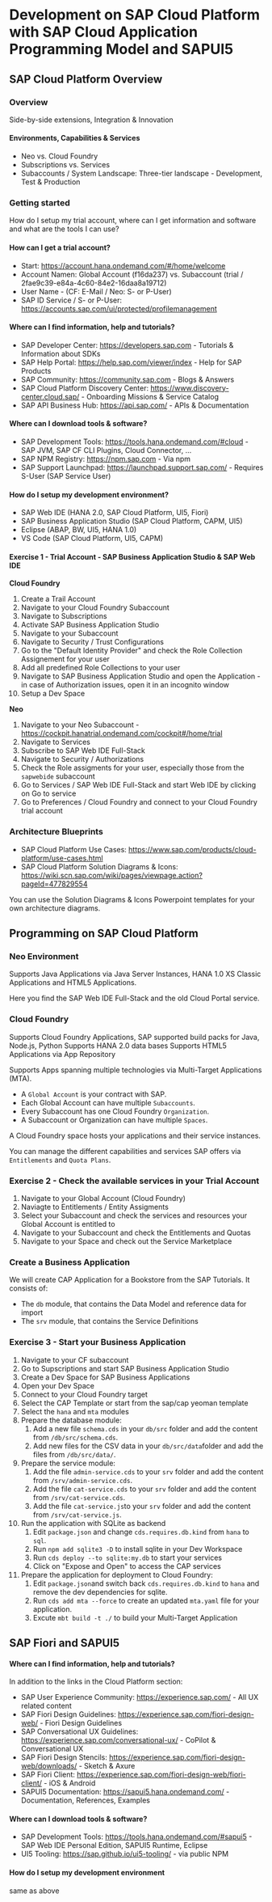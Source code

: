 # Development on SAP Cloud Platform with SAP Cloud Application Programming Model and SAPUI5

## SAP Cloud Platform Overview

### Overview

Side-by-side extensions, Integration & Innovation

#### Environments, Capabilities & Services

- Neo vs. Cloud Foundry
- Subscriptions vs. Services
- Subaccounts / System Landscape: Three-tier landscape - Development, Test & Production

### Getting started

How do I setup my trial account, where can I get information and software and what are the tools I can use?

#### How can I get a trial account?

- Start: https://account.hana.ondemand.com/#/home/welcome
- Account Namen: Global Account (f16da237) vs. Subaccount (trial / 2fae9c39-e84a-4c60-84e2-16daa8a19712)
- User Name - (CF: E-Mail / Neo: S- or P-User)
- SAP ID Service / S- or P-User: https://accounts.sap.com/ui/protected/profilemanagement

#### Where can I find information, help and tutorials?

- SAP Developer Center: https://developers.sap.com - Tutorials & Information about SDKs
- SAP Help Portal: https://help.sap.com/viewer/index - Help for SAP Products
- SAP Community: https://community.sap.com - Blogs & Answers
- SAP Cloud Platform Discovery Center: https://www.discovery-center.cloud.sap/ - Onboarding Missions & Service Catalog
- SAP API Business Hub: https://api.sap.com/ - APIs & Documentation

#### Where can I download tools & software?

- SAP Development Tools: https://tools.hana.ondemand.com/#cloud -  SAP JVM, SAP CF CLI Plugins, Cloud Connector, ...
- SAP NPM Registry: https://npm.sap.com - Via npm
- SAP Support Launchpad: https://launchpad.support.sap.com/ - Requires S-User (SAP Service User)

#### How do I setup my development environment?

- SAP Web IDE (HANA 2.0, SAP Cloud Platform, UI5, Fiori)
- SAP Business Application Studio (SAP Cloud Platform, CAPM, UI5)
- Eclipse (ABAP, BW, UI5, HANA 1.0)
- VS Code (SAP Cloud Platform, UI5, CAPM)

#### Exercise 1 - Trial Account - SAP Business Application Studio & SAP Web IDE

**Cloud Foundry**

1. Create a Trail Account
1. Navigate to your Cloud Foundry Subaccount
1. Navigate to Subscriptions
1. Activate SAP Business Application Studio
1. Navigate to your Subaccount
1. Navigate to Security / Trust Configurations
1. Go to the "Default Identity Provider" and check the Role Collection Assignement for your user
1. Add all predefined Role Collections to your user
1. Navigate to SAP Business Application Studio and open the Application - in case of Authorization issues, open it in an incognito window
1. Setup a Dev Space

**Neo**

1. Navigate to your Neo Subaccount - https://cockpit.hanatrial.ondemand.com/cockpit#/home/trial
1. Navigate to Services
1. Subscribe to SAP Web IDE Full-Stack
1. Navigate to Security / Authorizations
1. Check the Role assigments for your user, especially those from the `sapwebide` subaccount
1. Go to Services / SAP Web IDE Full-Stack and start Web IDE by clicking on Go to service
1. Go to Preferences / Cloud Foundry and connect to your Cloud Foundry trial account

### Architecture Blueprints

- SAP Cloud Platform Use Cases: https://www.sap.com/products/cloud-platform/use-cases.html
- SAP Cloud Platform Solution Diagrams & Icons: https://wiki.scn.sap.com/wiki/pages/viewpage.action?pageId=477829554

You can use the Solution Diagrams & Icons Powerpoint templates for your own architecture diagrams.

## Programming on SAP Cloud Platform

### Neo Environment

Supports Java Applications via Java Server Instances, HANA 1.0 XS Classic Applications and HTML5 Applications.

Here you find the SAP Web IDE Full-Stack and the old Cloud Portal service.

### Cloud Foundry

Supports Cloud Foundry Applications, SAP supported build packs for Java, Node.js, Python
Supports HANA 2.0 data bases
Supports HTML5 Applications via App Repository

Supports Apps spanning multiple technologies via Multi-Target Applications (MTA).

- A `Global Account` is your contract with SAP.
- Each Global Account can have multiple `Subaccounts`.
- Every Subaccount has one Cloud Foundry `Organization`.
- A Subaccount or Organization can have multiple `Spaces`.

A Cloud Foundry space hosts your applications and their service instances.

You can manage the different capabilities and services SAP offers via `Entitlements` and `Quota Plans`.

### Exercise 2 - Check the available services in your Trial Account

1. Navigate to your Global Account (Cloud Foundry)
1. Naviagte to Entitlements / Entity Assigments
1. Select your Subaccount and check the services and resources your Global Account is entitled to
1. Navigate to your Subaccount and check the Entitlements and Quotas
1. Navigate to your Space and check out the Service Marketplace

### Create a Business Application

We will create CAP Application for a Bookstore from the SAP Tutorials. It consists of:
- The `db` module, that contains the Data Model and reference data for import
- The `srv` module, that contains the Service Definitions

### Exercise 3 - Start your Business Application

1. Navigate to your CF subaccount
1. Go to Supscriptions and start SAP Business Application Studio
1. Create a Dev Space for SAP Business Applications
1. Open your Dev Space
1. Connect to your Cloud Foundry target
1. Select the CAP Template or start from the sap/cap yeoman template
1. Select the `hana` and `mta` modules
1. Prepare the database module:
    1. Add a new file `schema.cds` in your `db/src` folder and add the content from `/db/src/schema.cds`.
    1. Add new files for the CSV data in your `db/src/data`folder and add the files from `/db/src/data/`.
1. Prepare the service module:
    1. Add the file `admin-service.cds` to your `srv` folder and add the content from `/srv/admin-service.cds`.
    1. Add the file `cat-service.cds` to your `srv` folder and add the content from `/srv/cat-service.cds`.
    1. Add the file `cat-service.js`to your `srv` folder and add the content from `/srv/cat-service.js`.
1. Run the application with SQLite as backend
    1. Edit `package.json` and change `cds.requires.db.kind` from `hana` to `sql`.
    1. Run `npm add sqlite3 -D` to install sqlite in your Dev Workspace
    1. Run `cds deploy --to sqlite:my.db` to start your services
    1. Click on "Expose and Open" to access the CAP services
1. Prepare the application for deployment to Cloud Foundry:
    1. Edit `package.json`and switch back `cds.requires.db.kind` to `hana` and remove the dev dependencies for sqlite.
    1. Run `cds add mta --force` to create an updated `mta.yaml` file for your application.
    1. Excute `mbt build -t ./` to build your Multi-Target Application

## SAP Fiori and SAPUI5

#### Where can I find information, help and tutorials?

In addition to the links in the Cloud Platform section:

- SAP User Experience Community: https://experience.sap.com/ - All UX related content
- SAP Fiori Design Guidelines: https://experience.sap.com/fiori-design-web/ - Fiori Design Guidelines
- SAP Conversational UX Guidelines: https://experience.sap.com/conversational-ux/ - CoPilot & Conversational UX
- SAP Fiori Design Stencils: https://experience.sap.com/fiori-design-web/downloads/ - Sketch & Axure
- SAP Fiori Client: https://experience.sap.com/fiori-design-web/fiori-client/ - iOS & Android
- SAPUI5 Documentation: https://sapui5.hana.ondemand.com/ - Documentation, References, Examples

#### Where can I download tools & software?

- SAP Development Tools: https://tools.hana.ondemand.com/#sapui5 - SAP Web IDE Personal Edition, SAPUI5 Runtime, Eclipse
- UI5 Tooling: https://sap.github.io/ui5-tooling/ - via public NPM

#### How do I setup my development environment

same as above
